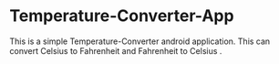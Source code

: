 # Temperature-Converter-App
This is a simple Temperature-Converter android application. This can convert Celsius to Fahrenheit and Fahrenheit to Celsius .
